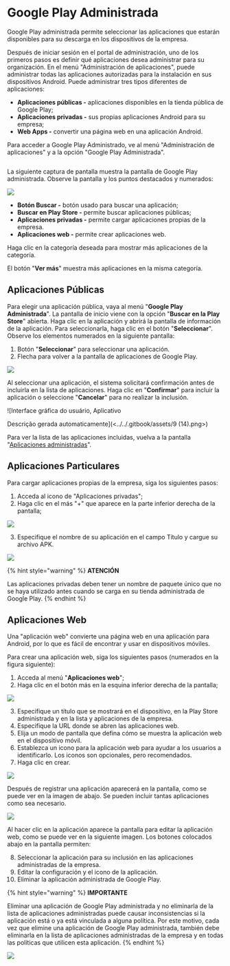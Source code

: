 # Google Play Administrada

Google Play administrada permite seleccionar las aplicaciones que estarán disponibles para su descarga en los dispositivos de la empresa.

Después de iniciar sesión en el portal de administración, uno de los primeros pasos es definir qué aplicaciones desea administrar para su organización. En el menú "Administración de aplicaciones", puede administrar todas las aplicaciones autorizadas para la instalación en sus dispositivos Android. Puede administrar tres tipos diferentes de aplicaciones:

* **Aplicaciones públicas -** aplicaciones disponibles en la tienda pública de Google Play;
* **Aplicaciones privadas -** sus propias aplicaciones Android para su empresa;
* **Web Apps -** convertir una página web en una aplicación Android.

Para acceder a Google Play Administrado, ve al menú "Administración de aplicaciones" y a la opción "Google Play Administrada".

<figure><img src="../../.gitbook/assets/Captura de tela 2024-05-16 144645 (1).png" alt=""><figcaption></figcaption></figure>

La siguiente captura de pantalla muestra la pantalla de Google Play administrada. Observe la pantalla y los puntos destacados y numerados:

![](<../../.gitbook/assets/7 (14).png>)

* **Botón Buscar -** botón usado para buscar una aplicación;
* **Buscar en Play Store -** permite buscar aplicaciones públicas;
* **Aplicaciones privadas -** permite cargar aplicaciones propias de la empresa.
* **Aplicaciones web -** permite crear aplicaciones web.

Haga clic en la categoría deseada para mostrar más aplicaciones de la categoría.

El botón "**Ver más**" muestra más aplicaciones en la misma categoría.

## **Aplicaciones Públicas**

Para elegir una aplicación pública, vaya al menú "**Google Play Administrada**". La pantalla de inicio viene con la opción "**Buscar en la Play Store**" abierta. Haga clic en la aplicación y abrirá la pantalla de información de la aplicación. Para seleccionarla, haga clic en el botón "**Seleccionar**". Observe los elementos numerados en la siguiente pantalla:

1. Botón "**Seleccionar**" para seleccionar una aplicación.
2. Flecha para volver a la pantalla de aplicaciones de Google Play.

![](<../../.gitbook/assets/8 (14).png>)

Al seleccionar una aplicación, el sistema solicitará confirmación antes de incluirla en la lista de aplicaciones. Haga clic en "**Confirmar**" para incluir la aplicación o seleccione "**Cancelar**" para no realizar la inclusión.

![Interface gráfica do usuário, Aplicativo

Descrição gerada automaticamente](<../../.gitbook/assets/9 (14).png>)

Para ver la lista de las aplicaciones incluidas, vuelva a la pantalla "[Aplicaciones administradas](aplicaciones-administradas.md)".&#x20;

## **Aplicaciones Particulares**

Para cargar aplicaciones propias de la empresa, siga los siguientes pasos:

1. Acceda al icono de "Aplicaciones privadas";
2. Haga clic en el más "+" que aparece en la parte inferior derecha de la pantalla;

![](<../../.gitbook/assets/10 (13).png>)

3. Especifique el nombre de su aplicación en el campo Título y cargue su archivo APK.

![](<../../.gitbook/assets/11 (12).png>)

{% hint style="warning" %}
**ATENCIÓN**

Las aplicaciones privadas deben tener un nombre de paquete único que no se haya utilizado antes cuando se carga en su tienda administrada de Google Play.
{% endhint %}

## **Aplicaciones Web**

Una "aplicación web" convierte una página web en una aplicación para Android, por lo que es fácil de encontrar y usar en dispositivos móviles.

Para crear una aplicación web, siga los siguientes pasos (numerados en la figura siguiente):

1. Acceda al menú "**Aplicaciones web**";
2. Haga clic en el botón más en la esquina inferior derecha de la pantalla;

![](<../../.gitbook/assets/12 (12).png>)

3. Especifique un título que se mostrará en el dispositivo, en la Play Store administrada y en la lista y aplicaciones de la empresa.
4. Especifique la URL donde se abren las aplicaciones web.
5. Elija un modo de pantalla que defina cómo se muestra la aplicación web en el dispositivo móvil.
6. Establezca un icono para la aplicación web para ayudar a los usuarios a identificarlo. Los iconos son opcionales, pero recomendados.
7. Haga clic en crear.

![](<../../.gitbook/assets/13 (12).png>)

Después de registrar una aplicación aparecerá en la pantalla, como se puede ver en la imagen de abajo. Se pueden incluir tantas aplicaciones como sea necesario.

![](<../../.gitbook/assets/14 (12).png>)

Al hacer clic en la aplicación aparece la pantalla para editar la aplicación web, como se puede ver en la siguiente imagen. Los botones colocados abajo en la pantalla permiten:

8. Seleccionar la aplicación para su inclusión en las aplicaciones administradas de la empresa.
9. Editar la configuración y el icono de la aplicación.
10. Eliminar la aplicación administrada de Google Play.

{% hint style="warning" %}
**IMPORTANTE**

Eliminar una aplicación de Google Play administrada y no eliminarla de la lista de aplicaciones administradas puede causar inconsistencias si la aplicación está o ya está vinculada a alguna política. Por este motivo, cada vez que elimine una aplicación de Google Play administrada, también debe eliminarla en la lista de aplicaciones administradas de la empresa y en todas las políticas que utilicen esta aplicación.
{% endhint %}

![](<../../.gitbook/assets/15 (10).png>)
